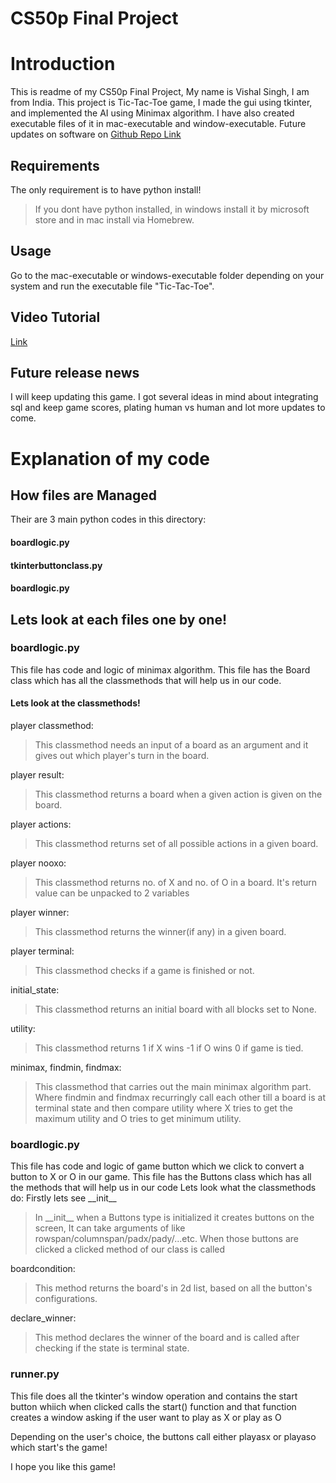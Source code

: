 # CS50p Final Project
# Introduction
This is readme of my CS50p Final Project, My name is Vishal Singh, I am from India.
This project is Tic-Tac-Toe game, I made the gui using tkinter, and implemented the AI using Minimax algorithm.
I have also created executable files of it in mac-executable and window-executable.
Future updates on software on [Github Repo Link](https://github.com/Vishal-Singh27/Tic-Tac-Toe-tkinter/)

## Requirements
The only requirement is to have python install!
> If you dont have python installed, in windows install it by microsoft store and in mac install via Homebrew.

## Usage
Go to the mac-executable or windows-executable folder depending on your system and run the executable file "Tic-Tac-Toe".

## Video Tutorial
[Link](https://youtu.be/f6l1dgxMPDs)

## Future release news
I will keep updating this game. I got several ideas in mind about integrating sql and keep game scores, plating human vs human and lot more updates to come.

# Explanation of my code

## How files are Managed
Their are 3 main python codes in this directory:
#### boardlogic.py 
#### tkinterbuttonclass.py
#### boardlogic.py

## Lets look at each files one by one!
### boardlogic.py
This file has code and logic of minimax algorithm.
This file has the Board class which has all the classmethods that will help us in our code.
#### Lets look at the classmethods!
player classmethod:
> This classmethod needs an input of a board as an argument and it gives out which player's turn in the board.

player result:
> This classmethod returns a board when a given action is given on the board.

player actions:
> This classmethod returns set of all possible actions in a given board.

player nooxo:
> This classmethod returns no. of X and no. of O in a board. It's return value can be unpacked to 2 variables

player winner:
> This classmethod returns the winner(if any) in a given board.

player terminal:
> This classmethod checks if a game is finished or not.

initial_state:
> This classmethod returns an initial board with all blocks set to None.

utility:
> This classmethod returns 1 if X wins -1 if O wins 0 if game is tied.

minimax, findmin, findmax:
> This classmethod that carries out the main minimax algorithm part. Where findmin and findmax recurringly call each other till a board is at terminal state and then compare utility where X tries to get the maximum utility and O tries to get minimum utility.

### boardlogic.py
This file has code and logic of game button which we click to convert a button to X or O in our game.
This file has the Buttons class which has all the methods that will help us in our code
Lets look what the classmethods do:
Firstly lets see \_\_init\_\_
> In \_\_init\_\_ when a Buttons type is initialized it creates buttons on the screen, It can take arguments of like rowspan/columnspan/padx/pady/...etc. When those buttons are clicked a clicked method of our class is called

boardcondition:
> This method returns the board's in 2d list, based on all the button's configurations.

declare_winner:
> This method declares the winner of the board and is called after checking if the state is terminal state.

### runner.py
This file does all the tkinter's window operation and contains the start button whiich when clicked calls the start() function and that function creates a window asking if the user want to play as X or play as O

Depending on the user's choice, the buttons call either playasx or playaso which start's the game!

I hope you like this game!